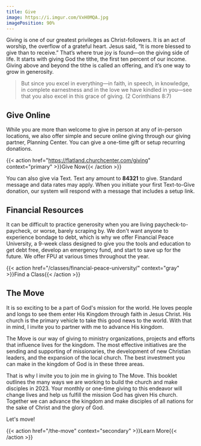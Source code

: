 ```yaml
---
title: Give
image: https://i.imgur.com/VxH0MQA.jpg
imagePosition: 90%
---
```


Giving is one of our greatest privileges as Christ-followers. It is an act of worship, the overflow of a grateful heart. Jesus said, “It is more blessed to give than to receive.” That’s where true joy is found—on the giving side of life. It starts with giving God the tithe, the first ten percent of our income. Giving above and beyond the tithe is called an offering, and it’s one way to grow in generosity.

> But since you excel in everything—in faith, in speech, in knowledge, in complete earnestness and in the love we have kindled in you—see that you also excel in this grace of giving. (2 Corinthians 8:7)

## Give Online

While you are more than welcome to give in person at any of in-person locations, we also offer simple and secure online giving through our giving partner, Planning Center. You can give a one-time gift or setup recurring donations.

{{< action href="https://flatland.churchcenter.com/giving" context="primary" >}}Give Now{{< /action >}}

You can also give via Text. Text any amount to **84321** to give. Standard message and data rates may apply. When you initiate your first Text-to-Give donation, our system will respond with a message that includes a setup link.

## Financial Resources

It can be difficult to practice generosity when you are living paycheck-to-paycheck, or worse, barely scraping by. We don't want anyone to experience bondage to debt, which is why we offer Financial Peace University, a 9-week class designed to give you the tools and education to get debt free, develop an emergency fund, and start to save up for the future. We offer FPU at various times throughout the year.

{{< action href="/classes/financial-peace-university/" context="gray" >}}Find a Class{{< /action >}}

## The Move

It is so exciting to be a part of God's mission for the world. He loves people and longs to see them enter His Kingdom through faith in Jesus Christ. His church is the primary vehicle to take this good news to the world. With that in mind, I invite you to partner with me to advance His kingdom.

The Move is our way of giving to ministry organizations, projects and efforts that influence lives for the kingdom. The most effective initiatives are the sending and supporting of missionaries, the development of new Christian leaders, and the expansion of the local church. The best investment you can make in the kingdom of God is in these three areas.

That is why I invite you to join me in giving to The Move. This booklet outlines the many ways we are working to build the church and make disciples in 2023. Your monthly or one-time giving to this endeavor will change lives and help us fulfill the mission God has given His church. Together we can advance the kingdom and make disciples of all nations for the sake of Christ and the glory of God.

Let's move!

{{< action href="/the-move" context="secondary" >}}Learn More{{< /action >}}
